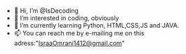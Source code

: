 - 👋 Hi, I’m @IsDecoding
- 👀 I’m interested in coding, obviously
- 🌱 I’m currently learning Python, HTML,CSS,JS and JAVA.
- 📫 You can reach me by e-mailing me on this adress:"IsraaOmrani1412@gmail.com"
<!---
IsDecoding/IsDecoding is a ✨ special ✨ repository because its `README.md` (this file) appears on your GitHub profile.
You can click the Preview link to take a look at your changes.
--->
